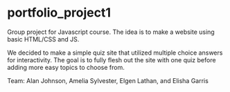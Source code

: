 # portfolio_project1

Group project for Javascript course. The idea is to make a website using basic HTML/CSS and JS.

We decided to make a simple quiz site that utilized multiple choice answers for interactivity. The goal is to fully flesh out the site with one quiz before adding more easy topics to choose from.

Team: Alan Johnson, Amelia Sylvester, Elgen Lathan, and Elisha Garris
